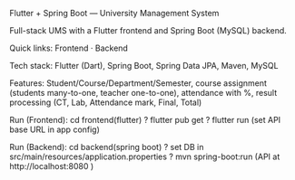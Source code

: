 Flutter + Spring Boot — University Management System

Full-stack UMS with a Flutter frontend and Spring Boot (MySQL) backend.

Quick links: Frontend
 · Backend

Tech stack: Flutter (Dart), Spring Boot, Spring Data JPA, Maven, MySQL

Features: Student/Course/Department/Semester, course assignment (students many-to-one, teacher one-to-one), attendance with %, result processing (CT, Lab, Attendance mark, Final, Total)

Run (Frontend): cd frontend(flutter) ? flutter pub get ? flutter run (set API base URL in app config)

Run (Backend): cd backend(spring boot) ? set DB in src/main/resources/application.properties ? mvn spring-boot:run (API at http://localhost:8080
)

